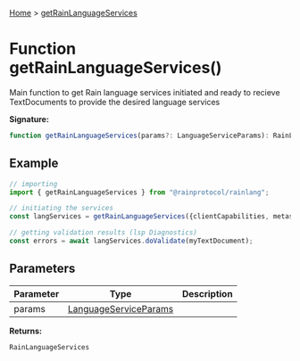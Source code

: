 [Home](../index.md) &gt; [getRainLanguageServices](./getrainlanguageservices_1.md)

# Function getRainLanguageServices()

Main function to get Rain language services initiated and ready to recieve TextDocuments to provide the desired language services

<b>Signature:</b>

```typescript
function getRainLanguageServices(params?: LanguageServiceParams): RainLanguageServices;
```

## Example


```ts
// importing
import { getRainLanguageServices } from "@rainprotocol/rainlang";

// initiating the services
const langServices = getRainLanguageServices({clientCapabilities, metastore});

// getting validation results (lsp Diagnostics)
const errors = await langServices.doValidate(myTextDocument);

```

## Parameters

|  Parameter | Type | Description |
|  --- | --- | --- |
|  params | [LanguageServiceParams](../interfaces/languageserviceparams.md) |  |

<b>Returns:</b>

`RainLanguageServices`

